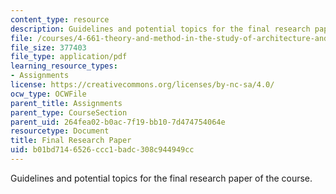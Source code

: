 ```yaml
---
content_type: resource
description: Guidelines and potential topics for the final research paper of the course.
file: /courses/4-661-theory-and-method-in-the-study-of-architecture-and-art-fall-2015/b01bd7146526ccc1badc308c944949cc_MIT4_661F15_Final.pdf
file_size: 377403
file_type: application/pdf
learning_resource_types:
- Assignments
license: https://creativecommons.org/licenses/by-nc-sa/4.0/
ocw_type: OCWFile
parent_title: Assignments
parent_type: CourseSection
parent_uid: 264fea02-b0ac-7f19-bb10-7d474754064e
resourcetype: Document
title: Final Research Paper
uid: b01bd714-6526-ccc1-badc-308c944949cc
---
```

Guidelines and potential topics for the final research paper of the course.
